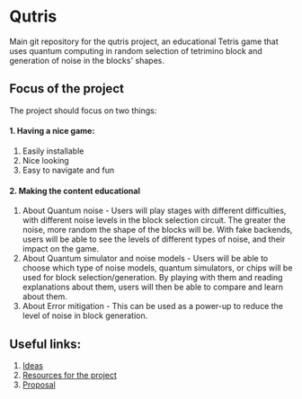 # Qutris

Main git repository for the qutris project, an educational Tetris game that uses quantum computing in random selection of tetrimino block and generation of noise in the blocks' shapes. 

## Focus of the project

The project should focus on two things:

#### 1. Having a nice game:
   1. Easily installable
   2. Nice looking
   3. Easy to navigate and fun
#### 2. Making the content educational 
   1. About Quantum noise - Users will play stages with different difficulties, with different noise levels in the block selection circuit. The greater the noise, more random the shape of the blocks will be. With fake backends, users will be able to see the levels of different types of noise, and their impact on the game.
   2. About Quantum simulator and noise models - Users will be able to choose which type of noise models, quantum simulators, or chips will be used for block selection/generation. By playing with them and reading explanations about them, users will then be able to compare and learn about them.  
   3. About Error mitigation - This can be used as a power-up to reduce the level of noise in block generation.


## Useful links:

1. [Ideas](./docs/ideas.md)
2. [Resources for the project](./docs/resources.md)
3. [Proposal](./docs/proposal.md)
